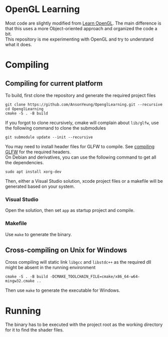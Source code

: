 # OpenGL Learning
Most code are slightly modified from [Learn OpenGL](https://learnopengl.com/). The main difference is that this uses a more Object-oriented approach and organized the code a bit.  
This repository is me experimenting with OpenGL and try to understand what it does.  

# Compiling
## Compiling for current platform
To build, first clone the repository and generate the required project files
```
git clone https://github.com/AnsonYeung/OpenglLearning.git --recursive
cd OpenglLearning
cmake -S . -B build
```
If you forgot to clone recursively, cmake will complain about `lib/glfw`, use the following command to clone the submodules
```
git submodule update --init --recursive
```
You may need to install header files for GLFW to compile. See [compiling GLFW](https://www.glfw.org/docs/latest/compile.html) for the required headers.  
On Debian and derivatives, you can use the following command to get all the dependencies.
```
sudo apt install xorg-dev
```
Then, either a Visual Studio solution, xcode project files or a makefile will be generated based on your system.
### Visual Studio
Open the solution, then set `app` as startup project and compile.
### Makefile
Use `make` to generate the binary.
## Cross-compiling on Unix for Windows
Cross compiling will static link `libgcc` and `libstdc++` as the required dll might be absent in the running environment
```
cmake -S . -B build -DCMAKE_TOOLCHAIN_FILE=cmake/x86_64-w64-mingw32.cmake ..
```
Then use `make` to generate the executable for Windows.

# Running
The binary has to be executed with the project root as the working directory for it to find the shader files.
